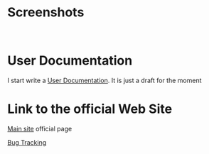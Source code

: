 # Screenshots #
![![](http://pockemul.free.fr/images/wip/002_small.png)](http://pockemul.free.fr/images/wip/002.png)
![![](http://pockemul.free.fr/images/wip/005_small.png)](http://pockemul.free.fr/images/wip/005.png)
![![](http://pockemul.free.fr/images/wip/006_small.png)](http://pockemul.free.fr/images/wip/006.png)

# User Documentation #
I start write a [User Documentation](documentation.md). It is just a draft for the moment

# Link to the official Web Site #
[Main site](http://pockemul.free.fr/) official page

[Bug Tracking](http://pockemul.free.fr/flyspray/)

